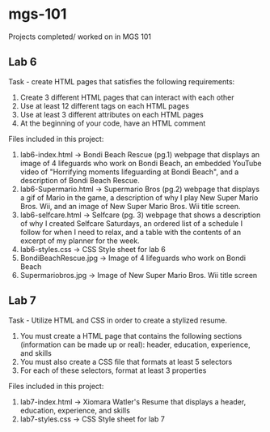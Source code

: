 # mgs-101
Projects completed/ worked on in MGS 101

## Lab 6
Task - create HTML pages that satisfies the following requirements:
1. Create 3 different HTML pages that can interact with each other
2. Use at least 12 different tags on each HTML pages
3. Use at least 3 different attributes on each HTML pages
4. At the beginning of your code, have an HTML comment

Files included in this project:
1. lab6-index.html -> Bondi Beach Rescue (pg.1) webpage that displays an image of 4 lifeguards who work on Bondi Beach,
                   an embedded YouTube video of "Horrifying moments lifeguarding at Bondi Beach",
                   and a description of Bondi Beach Rescue.
2. lab6-Supermario.html -> Supermario Bros (pg.2) webpage that displays a gif of Mario in the game, 
                        a description of why I play New Super Mario Bros. Wii, 
                        and an image of New Super Mario Bros. Wii title screen. 
3. lab6-selfcare.html -> Selfcare (pg. 3) webpage that shows a description of why I created Selfcare Saturdays,
                      an ordered list of a schedule I follow for when I need to relax,
                      and a table with the contents of an excerpt of my planner for the week.
4. lab6-styles.css -> CSS Style sheet for lab 6
5. BondiBeachRescue.jpg -> Image of 4 lifeguards who work on Bondi Beach
6. Supermariobros.jpg -> Image of New Super Mario Bros. Wii title screen

## Lab 7
Task - Utilize HTML and CSS in order to create a stylized resume. 
1. You must create a HTML page that contains the following sections (information can be made up or real):
    header, education, experience, and skills
2. You must also create a CSS file that formats at least 5 selectors
3. For each of these selectors, format at least 3 properties
    
Files included in this project:
1. lab7-index.html -> Xiomara Watler's Resume that displays a header, education, experience, and skills 
2. lab7-styles.css -> CSS Style sheet for lab 7

